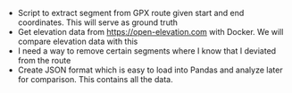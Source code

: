 - Script to extract segment from GPX route given start and end coordinates. This will serve as ground truth
- Get elevation data from https://open-elevation.com with Docker. We will compare elevation data with this
- I need a way to remove certain segments where I know that I deviated from the route
- Create JSON format which is easy to load into Pandas and analyze later for comparison. This contains all the data.
